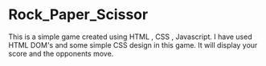 # Rock_Paper_Scissor
This is a simple game created using HTML , CSS , Javascript.
I have used HTML DOM's and some simple CSS design in this game.
It will display your score and the opponents move.
